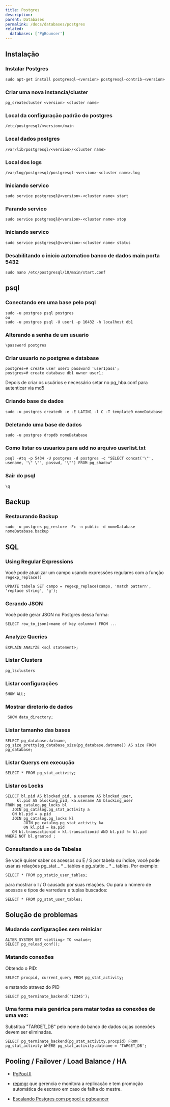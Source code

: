 ```yaml
---
title: Postgres
description: 
parent: Databases
permalink: /docs/databases/postgres
related:
  databases: ['PgBouncer']
---
```


## Instalação

### Instalar Postgres
    sudo apt-get install postgresql-<version> postgresql-contrib-<version>  

### Criar uma nova instancia/cluster
    pg_createcluster <version> <cluster name>

### Local da configuração padrão do postgres
    /etc/postgresql/<version>/main

### Local dados postgres
    /var/lib/postgresql/<version>/<cluster name>

### Local dos logs
    /var/log/postgresql/postgresql-<version>-<cluster name>.log

### Iniciando servico
    sudo service postgresql@<version>-<cluster name> start

### Parando servico
    sudo service postgresql@<version>-<cluster name> stop

### Iniciando servico
    sudo service postgresql@<version>-<cluster name> status

### Desabilitando o inicio automatico banco de dados main porta 5432 
    sudo nano /etc/postgresql/10/main/start.conf

## psql



### Conectando em uma base pelo psql

    sudo -u postgres psql postgres
    ou
    sudo -u postgres psql -U user1 -p 16432 -h localhost db1

### Alterando a senha de um usuario

    \password postgres

### Criar usuario no postgres e database

    postgres=# create user user1 password 'user1pass';
    postgres=# create database db1 owner user1;

Depois de criar os usuários e necessário setar no pg_hba.conf para autenticar via md5

### Criando base de dados

    sudo -u postgres createdb -e -E LATIN1 -l C -T template0 nomeDatabase

### Deletando uma base de dados

    sudo -u postgres dropdb nomeDatabase

### Como listar os usuarios para add no arquivo userlist.txt

    psql -Atq -p 5434 -U postgres -d postgres -c "SELECT concat('\"', usename, '\" \"', passwd, '\"') FROM pg_shadow"

### Sair do psql
    \q

## Backup

### Restaurando Backup

    sudo -u postgres pg_restore -Fc -n public -d nomeDatabase nomeDatabase.backup

## SQL

### Using Regular Expressions

Você pode atualizar um campo usando expressões regulares com a função `regexp_replace()`

    UPDATE tabela SET campo = regexp_replace(campo, 'match pattern', 'replace string', 'g');

### Gerando JSON

Você pode gerar JSON no Postgres dessa forma:

    SELECT row_to_json(<name of key column>) FROM ...

### Analyze Queries

    EXPLAIN ANALYZE <sql statement>;


### Listar Clusters

    pg_lsclusters

### Listar configurações

    SHOW ALL;

### Mostrar diretorio de dados

     SHOW data_directory;

### Listar tamanho das bases

    SELECT pg_database.datname, pg_size_pretty(pg_database_size(pg_database.datname)) AS size FROM pg_database;

### Listar Querys em execução

    SELECT * FROM pg_stat_activity;

### Listar os Locks

    SELECT bl.pid AS blocked_pid, a.usename AS blocked_user, 
         kl.pid AS blocking_pid, ka.usename AS blocking_user
    FROM pg_catalog.pg_locks bl
       JOIN pg_catalog.pg_stat_activity a
       ON bl.pid = a.pid
       JOIN pg_catalog.pg_locks kl
            JOIN pg_catalog.pg_stat_activity ka
            ON kl.pid = ka.pid
       ON bl.transactionid = kl.transactionid AND bl.pid != kl.pid
    WHERE NOT bl.granted ;

### Consultando a uso de Tabelas

Se você quiser saber os acessos ou E / S por tabela ou índice, você pode usar as relações pg_stat _ * _ tables e pg_statio _ * _ tables. Por exemplo:

    SELECT * FROM pg_statio_user_tables;

para mostrar o I / O causado por suas relações. Ou para o número de acessos e tipos de varredura e tuplas buscados:

    SELECT * FROM pg_stat_user_tables;

## Solução de problemas

### Mudando configurações sem reiniciar

    ALTER SYSTEM SET <setting> TO <value>;
    SELECT pg_reload_conf();

### Matando conexões

Obtendo o PID:

    SELECT procpid, current_query FROM pg_stat_activity;

e matando atravez do PID

    SELECT pg_terminate_backend('12345');

### Uma forma mais genérica para matar todas as conexões de uma vez:
Substitua "TARGET_DB" pelo nome do banco de dados cujas conexões devem ser eliminadas.

    SELECT pg_terminate_backend(pg_stat_activity.procpid) FROM pg_stat_activity WHERE pg_stat_activity.datname = 'TARGET_DB';


## Pooling / Failover / Load Balance / HA

- [PgPool II](http://pgpool.net)

- [repmgr](http://www.repmgr.org/) que gerencia e monitora a replicação e tem promoção automática de escravo em caso de falha do mestre.

- [Escalando Postgres com pgpool e pgbouncer](https://girders.org/2012/09/scaling-postgresql-with-pgpool-and-pgbouncer.html)

